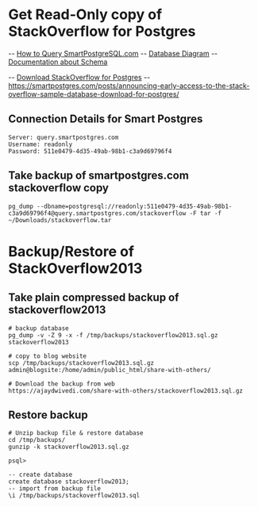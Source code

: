 # Get Read-Only copy of StackOverflow for Postgres
-- [How to Query SmartPostgreSQL.com](https://smartpostgres.com/how-to-use-query-smartpostgres-com/)
-- [Database Diagram](https://sedeschema.github.io/)
-- [Documentation about Schema](https://meta.stackexchange.com/questions/2677/database-schema-documentation-for-the-public-data-dump-and-sede/2678#2678)

-- [Download StackOverflow for Postgres](https://smartpostgres.com/go/getstack)
  -- https://smartpostgres.com/posts/announcing-early-access-to-the-stack-overflow-sample-database-download-for-postgres/

## Connection Details for Smart Postgres
```
Server: query.smartpostgres.com
Username: readonly
Password: 511e0479-4d35-49ab-98b1-c3a9d69796f4
```

## Take backup of smartpostgres.com stackoverflow copy
```
pg_dump --dbname=postgresql://readonly:511e0479-4d35-49ab-98b1-c3a9d69796f4@query.smartpostgres.com/stackoverflow -F tar -f ~/Downloads/stackoverflow.tar
```

# Backup/Restore of StackOverflow2013
## Take plain compressed backup of stackoverflow2013
```
# backup database
pg_dump -v -Z 9 -x -f /tmp/backups/stackoverflow2013.sql.gz stackoverflow2013

# copy to blog website
scp /tmp/backups/stackoverflow2013.sql.gz admin@blogsite:/home/admin/public_html/share-with-others/

# Download the backup from web
https://ajaydwivedi.com/share-with-others/stackoverflow2013.sql.gz
```
## Restore backup
```
# Unzip backup file & restore database
cd /tmp/backups/
gunzip -k stackoverflow2013.sql.gz

psql>

-- create database
create database stackoverflow2013;
-- import from backup file
\i /tmp/backups/stackoverflow2013.sql

```





